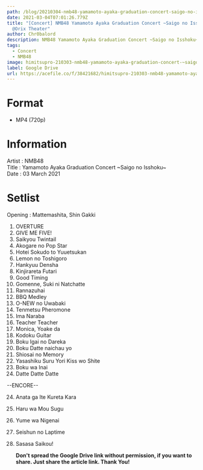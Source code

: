 ```yaml
---
path: /blog/20210304-nmb48-yamamoto-ayaka-graduation-concert-saigo-no-isshoku
date: 2021-03-04T07:01:26.779Z
title: "[Concert] NMB48 Yamamoto Ayaka Graduation Concert ~Saigo no Isshoku
  @Orix Theater"
author: Chr0balord
description: NMB48 Yamamoto Ayaka Graduation Concert ~Saigo no Isshoku~ @Orix Theater
tags:
  - Concert
  - NMB48
image: himitsupro-210303-nmb48-yamamoto-ayaka-graduation-concert-~saigo-no-isshoku-orix-theater.mp4_thumbs.jpg
label: Google Drive
url: https://acefile.co/f/38421682/himitsupro-210303-nmb48-yamamoto-ayaka-graduation-concert-saigo-no-isshoku-orix-theatre-mp4
---
```

# Format

* MP4 (720p)

# Information

Artist : NMB48 <br>
Title : Yamamoto Ayaka Graduation Concert \~Saigo no Isshoku\~ <br>
Date : 03 March 2021 <br>

# Setlist

Opening : Mattemashita, Shin Gakki

1. OVERTURE
2. GIVE ME FIVE!
3. Saikyou Twintail
4. Akogare no Pop Star
5. Hotei Sokudo to Yuuetsukan
6. Lemon no Toshigoro
7. Hankyuu Densha
8. Kinjirareta Futari
9. Good Timing
10. Gomenne, Suki ni Natchatte
11. Rannazuhai
12. BBQ Medley
13. O-NEW no Uwabaki
14. Tenmetsu Pheromone
15. Ima Naraba
16. Teacher Teacher
17. Monica, Yoake da
18. Kodoku Guitar
19. Boku Igai no Dareka
20. Boku Datte naichau yo
21. Shiosai no Memory
22. Yasashiku Suru Yori Kiss wo Shite
23. Boku wa Inai
24. Datte Datte Datte

\--ENCORE--

24. Anata ga Ite Kureta Kara
25. Haru wa Mou Sugu
26. Yume wa Nigenai
27. Seishun no Laptime
28. Sasasa Saikou!

    **Don't spread the Google Drive link without permission, if you want to share. Just share the article link. Thank You!**